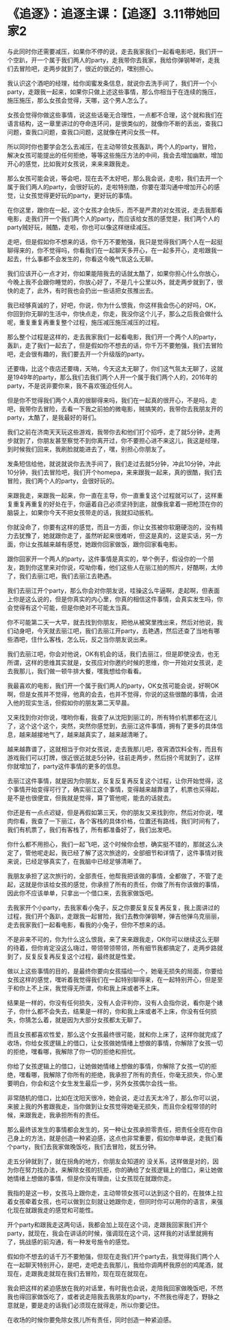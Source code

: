 # 《追逐》：追逐主课：【追逐】3.11带她回家2

与此同时你还需要减压，如果你不停的说，走去我家我们一起看电影吧，我们开一个空趴，开一个属于我们两人的party，走我带你去我家，我给你弹钢琴听，走我们去冒险吧，走两步就到了，很近的很近的，嘿别担心。

我认识这个酒吧的经理，给你闺蜜发条信息，就说你去洗手间了，我们开一个小party，走跟我一起来，如果你只做上述这些事情，那么你相当于在连续的施压，施压施压，那么女孩会觉得，天哪，这个男人怎么了。

女孩会觉得你做这些事情，说这些话毫无合理性，一点都不合理，这个就和我们在语言结构，这一章里讲过的夺命连环问，是很类似的，就像你不断的丢出，查我口问题，查我口问题，查我口问题，这就像在拷问女孩一样。

所以同时你也要学会怎么去减压，在主动带领女孩轰趴，两个人的party，冒险，解决女孩可能提出的任何拒绝，等等这些施压方法的中间，我会去增加幽默，增加开心的感觉，比如我对女孩说，来来来跟我走。

那么女孩可能会说，等会吧，现在去不太好吧，那么我会说，走啦，我们去开一个属于我们两人的party，会很好玩的，走啦特别酷，你要在潜沟通中增加开心的感觉，让女孩觉得更好玩的party，更好玩的事情。

在你这里，跟你在一起，这个女孩才会快乐，而不是严肃的对女孩说，走去我那看电影，走我们开一个我们两个人的party，而应该给女孩的感觉是，我们两个人的party贼好玩，贼酷，走啦，你也可以像这样继续减压。

走吧，但是假如你不想来的话，你千万不要勉强，我只是觉得我们两个人在一起挺聊得来的，你不觉得吗，你看我们在一起聊天多开心，在一起多开心，走啦跟我一起去，什么事都不会发生的，你看这今晚气氛这么无聊。

我们应该开心一点才对，你如果能陪我去的话就太酷了，如果你担心什么你放心，今晚上我不会跟你睡觉的，你放心好了，不是几十公里以外，就走两步就到了，很快的走了，此外，有时我也会扔出一些话把女孩推出去。

我已经够真诚的了，好吧，你说，你为什么恨我，你这样我会伤心的好吗，OK，你回到你无聊的生活中，你快点走，你走，我没你这个儿子，那么之后我会做什么呢，重复重复再重复整个过程，施压减压施压减压的过程。

那么整个过程是这样的，走去我家我们一起看电影，我们开一个两个人的party，轰趴，走了我们一起去了，但是假如你不想去的话，你千万不要勉强，我们去冒险吧，走会很有趣的，我们要去开一个升级版的party。

还要嗨，比这个夜店还要嗨，天呐，今天这太无聊了，你们这气氛太无聊了，这就是1949年的party，那么我们去我们两个人开一个属于我们两个人的，2016年的party，不是说非要你来，我不喜欢强迫任何人。

但是你不觉得我们两个人真的很聊得来吗，我们在一起真的很开心，不是吗，走吧，我带你去冒险，去看一下我之前拍的微电影，贼搞笑的，我带你去我朋友开的party，太酷了，是我最好的哥们。

我们之前在济南天天玩这些游戏，我带你去和他们打个招呼，走了就5分钟，走两步就到了，你朋友甚至察觉不到你离开过，你不要担心进不来这儿，我这是经理，到时候我们回来，我刷脸就能进去了，嘿，别担心你朋友了。

发条短信给他，就说就说你去洗手间了，我们走过去就5分钟，冲此10分钟，冲此10分钟，我们去冒险吧，我们开个homepa，来来跟我一起来，真的很酷，我们去冒险，我们两个人的party，会很好玩的。

来跟我走，来跟我一起来，你一直在主导，你一直重复这个过程就可以了，这样重复重复再重复的好处在于，你逼着自己必须坚持到底，就像我拿着一把枪顶在你的脑袋上，如果你今天不把女孩带走的话，我就扣动扳机。

你就没命了，你要有这样的感觉，而且一方面，你让女孩被你软磨硬泡的，没有精力去犹豫了，她就跟你走了，虽然听起来很难听，但这是真的，这是实话，另一方面，你让女孩越来越有感觉，她跟你回家做饭，跟你回家看电影。

跟你回家开一个两人的party，这件事情是真实的，举个例子，假设你的一个朋友，跑到你这里来对你说，哎呦你看，他们这些人在丽江拍的照片，好酷啊，太帅了，我们去丽江吧，我们去丽江去艳遇。

我们去丽江开个party，那么你会对你朋友说，哇操这么牛逼啊，走起啊，但表面上你是这么说的，但是你真实的内心里，你真的相信这件事情，会真实发生吗，你会觉得有这个可能，但是你绝对不可能太当真。

你不可能第二天一大早，就去找到你朋友，把他从被窝里拽出来，然后对他说，我们动身吧，今天就去丽江吧，我们去丽江开party，去艳遇，然后还查了当地有哪些酒吧，住什么客栈，怎么玩，反之当你朋友说出来。

我们去丽江吧，你会对他说，OK有机会的话，我们去丽江，但是即使没去，也无所谓，这样的思维其实就是，女孩应对你邀约时候的思维，你一开始对女孩说，走去我那儿，我们做一顿牛排大餐，嘿我想给你看看。

我最喜欢的电影，我们开一个属于我们两人的party，OK女孩可能会说，好啊OK啊，但是女孩并不觉得，他真的会去，也并不觉得，你说的这些很酷的事情，会进入他的现实生活，但假如你的朋友第二天早晨。

又来找到你对你说，嘿哟你看，我查了从沈阳到丽江的，所有特价机票都在这儿了，这个这个这个，突然，突然你感觉到，去丽江这件事情，拥有了更多的具体信息，越来越接地气了，越来越真实了，越来越清晰了。

越来越靠谱了，这就相当于你对女孩说，走去我那儿吧，夜宵酒饮料全有，而且有游戏我们可以打牌，很近很近就走5分钟，往前走两步，然后拐个弯就到了，这样你就增加了，party这件事情的更多的信息。

去丽江这件事情，就是因为你朋友，反复反复再反复这个过程，让你开始觉得，这个事情开始变得可行了，确实丽江这个事情，变得越来越靠谱了，机票也买得起，是不是也很便宜，但我就是觉得，算了管他呢，能去的话就去。

你还是有一点点迟疑，但是再假如第三天，你的朋友又来找到你，然后对你说，嘿肉你看，我查了一下丽江，各个客栈的具体价格，位置还有路线，我们时间有了，我们有机票了，我们有客栈了，所有都准备好了，我们出发吧。

你什么都不用担心，我们一起飞吧，这个时候你会想，确实挺不错的，那就这么决定了，管他呢走起，我已经了解了这次旅途的，全部细节和详情了，这件事情对我来说，已经足够真实了，在我脑中已经足够清晰了。

我朋友承担了这次旅行的，全部责任，他帮我把该做的事情，全都做了，不管了走起，这就是你该给女孩的感觉，你承担了所有的责任，你做了所有你该做的事情，因此你不应该单单，只拿出一个借口来，去我家做饭吧。

去我家开个小party，去我家看小兔子，反之你要反复反复再反复，我上面讲过的过程，我们开个轰趴，走跟我一起冒险，我们去教你弹钢琴，弹吉他弹乌克丽丽，走去我家我们一起看电影，看我的小兔子，但你不想来的话。

不是非来不可的，你为什么这么恨我，来了来来跟我走，OK你可以继续这么无聊的待着，但你肯定没这么嗨过，带领带领带领，所有细节我都搞定了，走两步路就到了，反复反复再反复这个过程，最终就是性爱。

做以上这些事情的目的，是最终你要向女孩描绘一个，她毫无损失的局面，你要给女孩这样的感觉，嘿听着我觉得我们在一起特别聊得来，在一起特别开心，但是至于和你上不上床，我觉得无所谓，你和我上床或者不上床。

结果是一样的，你没有任何损失，没有人会评判你，没有人会指你说，看你是个婊子，你什么都不会失去，结果是一样的，你和我上床或者不上床，你没有任何损失，你猜怎么着，就是因为大部分女孩都太无聊了。

而且女孩都喜欢性爱，那么这个女孩最终很可能，就和你上床了，这样你就完成了收场，你给女孩逻辑上的借口，让女孩做她情绪上想做的事情，你解除了女孩一切的拒绝，嘿看哪，我解除了你一切的拒绝和担忧。

你给了女孩逻辑上的借口，让她做她情绪上想做的事情，你解除了女孩一切的拒绝，嘿看哪，我解除了你所有的拒绝，我承担了所有的责任，你毫无损失，你心里要明白，你会和这个女生发生最后一步，另外女孩偶尔会找一些。

非常随机的借口，比如在沈阳天很冷，她会说，走过去天太冷了，那么你可以说，来披上我的外套跟我走，当你做到让女孩觉得她毫无损失，而且你全程带领的时候，来跟我走，我承担所有的责任。

那么最终该发生的事情都会发生的，另一种让女孩承担零责任，把责任全揽在你自己身上的方法，就是创造一种紧迫感，这点也非常重要，假如你单单说，走我们看个party，我们去我家做晚饭吃，我们去冒险，就五分钟。

走五分钟就到了，就在拐角的地方，你朋友会知道的 没关系，这样做是对的，因为你在努力找办法，来解除女孩的抗拒，你的确给了女孩逻辑上的借口，来让她做她情绪上想做的事情，但是你没有理由，让女孩现在就跟你走。

我指的是这一秒，女孩马上跟你走，主动带领女孩可以达到这个目的，在肢体上拉着女孩牵着女孩，也可以做到立刻就让她跟你走，但同时你可以用你的语言，来强化现在就跟我走的感觉和可能性。

开个party和跟我走这两句话，我都会加上现在这个词，走跟我回家我们开个party，就现在，我会在讲话的时候，强调现在这个词，这样我的对话里就拥有了，挑战感的前沟通，有一种发号施令的感觉。

假如你不想去的话千万不要勉强，但现在走我们开个party去，我觉得我们两个人在一起聊天特别开心，是吧，走吧走去我那儿，我给你调两杯我原创的鸡尾酒，就现在，走跟我走就现在我们去冒险，现在现在就现在。

我会把这样的紧迫感放在我的对话里，有时我也会说，走陪我回家做晚饭吧，不然我也得回家做饭吃了，或者说走陪我去我朋友的party，不然我也得走了，野脉之意就是，要是走的话我们必须现在就得走，所以你要记住。

在收场的时候你要免除女孩儿所有责任，同时创造一种紧迫感。